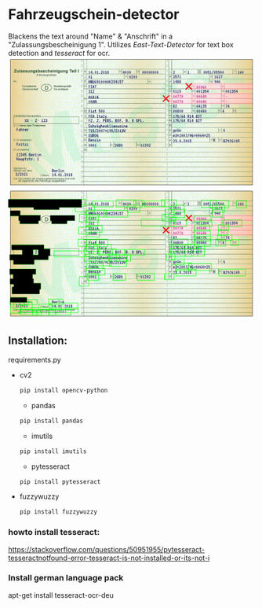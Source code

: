 # Fahrzeugschein-detector
Blackens the text around "Name" & "Anschrift" in a "Zulassungsbescheinigung 1".
Utilizes _East-Text-Detector_ for text box detection and _tesseract_ for ocr.
![img.png](images/zulassungsbescheinigung.png)
![imp.png](result.png)
## Installation: 
requirements.py
- cv2
  ```bash
  pip install opencv-python
  ```
  - pandas
  ```bash
  pip install pandas
  ```
  - imutils
  ```bash
  pip install imutils
  ```
  - pytesseract
  ```bash
  pip install pytesseract
  ```
- fuzzywuzzy
  ```bash
  pip install fuzzywuzzy
  ```
### howto install tesseract:
https://stackoverflow.com/questions/50951955/pytesseract-tesseractnotfound-error-tesseract-is-not-installed-or-its-not-i
### Install german language pack
apt-get install tesseract-ocr-deu
